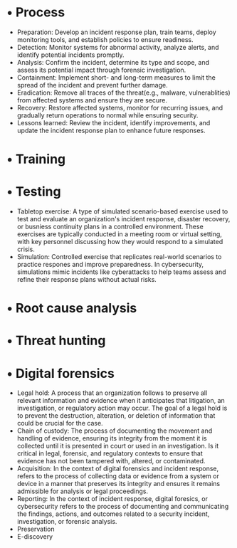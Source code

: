 # • Process
- Preparation: Develop an incident response plan, train teams, deploy monitoring tools, and establish policies to ensure readiness.
- Detection: Monitor systems for abnormal activity, analyze alerts, and identify potential incidents promptly.
- Analysis: Confirm the incident, determine its type and scope, and assess its potential impact through forensic investigation.
- Containment: Implement short- and long-term measures to limit the spread of the incident and prevent further damage.
- Eradication: Remove all traces of the threat(e.g., malware, vulnerablities) from affected systems and ensure they are secure.
- Recovery: Restore affected systems, monitor for recurring issues, and gradually return operations to normal while ensuring security.
- Lessons learned: Review the incident, identify improvements, and update the incident response plan to enhance future responses.
# • Training
# • Testing
- Tabletop exercise: A type of simulated scenario-based exercise used to test and evaluate an organization's incident response, disaster recovery, or busniess continuity plans in a controlled environment. These exercises are typically conducted in a meeting room or virtual setting, with key personnel discussing how they would respond to a simulated crisis.
- Simulation: Controlled exercise that replicates real-world scenarios to practice respones and improve preparedness. In cybersecurity, simulations mimic incidents like cyberattacks to help teams assess and refine their response plans without actual risks.
# • Root cause analysis
# • Threat hunting
# • Digital forensics
- Legal hold: A process that an organization follows to preserve all relevant information and evidence when it anticipates that litigation, an investigation, or regulatory action may occur. The goal of a legal hold is to prevent the destruction, alteration, or deletion of information that could be crucial for the case.
- Chain of custody: The process of documenting the movement and handling of evidence, ensuring its integrity from the moment it is collected until it is presented in court or used in an investigation. Is it critical in legal, forensic, and regulatory contexts to ensure that evidence has not been tampered with, altered, or contaminated.
- Acquisition: In the context of digital forensics and incident response, refers to the process of collecting data or evidence from a system or device in a manner that preserves its integrity and ensures it remains admissible for analysis or legal proceedings.
- Reporting: In the context of incident response, digital foresics, or cybersecurity refers to the process of documenting and communicating the findings, actions, and outcomes related to a security incident, investigation, or forensic analysis.
- Preservation
- E-discovery
